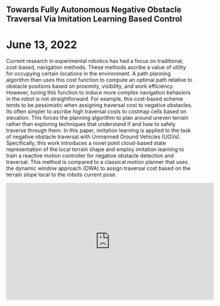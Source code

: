 ## Towards Fully Autonomous Negative Obstacle Traversal Via Imitation Learning Based Control
# June 13, 2022
Current research in experimental robotics has had a focus on traditional, cost-based, navigation methods. These methods ascribe a value of utility for occupying certain locations in the environment. A path planning algorithm then uses this cost function to compute an optimal path relative to obstacle positions based on proximity, visibility, and work efficiency. However, tuning this function to induce more complex navigation behaviors in the robot is not straightforward.
For example, this cost-based scheme tends to be pessimistic when assigning traversal cost to negative obstacles. Its often simpler to ascribe high traversal costs to costmap cells based on elevation. This forces the planning algorithm to plan around uneven terrain rather than exploring techniques that understand if and how to safely traverse through them. 
In this paper, imitation learning is applied to the task of negative obstacle traversal with Unmanned Ground Vehicles (UGVs). Specifically, this work introduces a novel point cloud-based state representation of the local terrain shape and employ imitation learning to train a reactive motion controller for negative obstacle detection and traversal. 
This method is compared to a classical motion planner that uses the dynamic window approach (DWA) to assign traversal cost based on the terrain slope local to the robots current pose.
<p align="center">
<iframe width="560" height="315" src="https://www.youtube.com/embed/atwoEgyZkHo" title="YouTube video player" frameborder="0" allow="accelerometer; autoplay; clipboard-write; encrypted-media; gyroscope; picture-in-picture" allowfullscreen></iframe>
</p>
